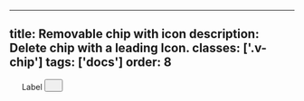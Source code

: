 <!--
 *              Copyright (c) 2025 Visa, Inc.
 *
 * Licensed under the Apache License, Version 2.0 (the "License");
 * you may not use this file except in compliance with the License.
 * You may obtain a copy of the License at
 *
 *         http://www.apache.org/licenses/LICENSE-2.0
 *
 * Unless required by applicable law or agreed to in writing, software
 * distributed under the License is distributed on an "AS IS" BASIS,
 * WITHOUT WARRANTIES OR CONDITIONS OF ANY KIND, either express or implied.
 * See the License for the specific language governing permissions and
 * limitations under the License.
 *
 -->
---
title: Removable chip with icon 
description: Delete chip with a leading Icon. 
classes: ['.v-chip']
tags: ['docs']
order: 8
---

<div class="v-chip v-flex">
  <svg class="v-icon v-icon-visa" height="18" viewbox="0 0 16 16" width="18">
    <use href="#visa-account-tiny">
    </use>
  </svg>
  <span>
    Label
  </span>
  <button aria-label="clear" class="v-button v-button-icon v-button-tertiary v-button-subtle" type="button">
    <svg class="v-icon v-icon-visa v-icon-tiny" height="16" viewbox="0 0 16 16" width="16">
      <use href="#visa-clear-alt-tiny">
      </use>
    </svg>
  </button>
</div>
